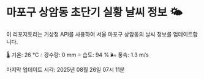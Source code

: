 
# 마포구 상암동 초단기 실황 날씨 정보 🌤️

이 리포지토리는 기상청 API를 사용하여 서울 마포구 상암동의 날씨 정보를 업데이트합니다. 

🌡️ 기온: 26 ℃
💧 강수량: 0 mm
💦 습도: 94 %
🌬️ 풍속: 1.3 m/s

마지막 업데이트 시각: 2025년 08월 26일 07시 11분    

